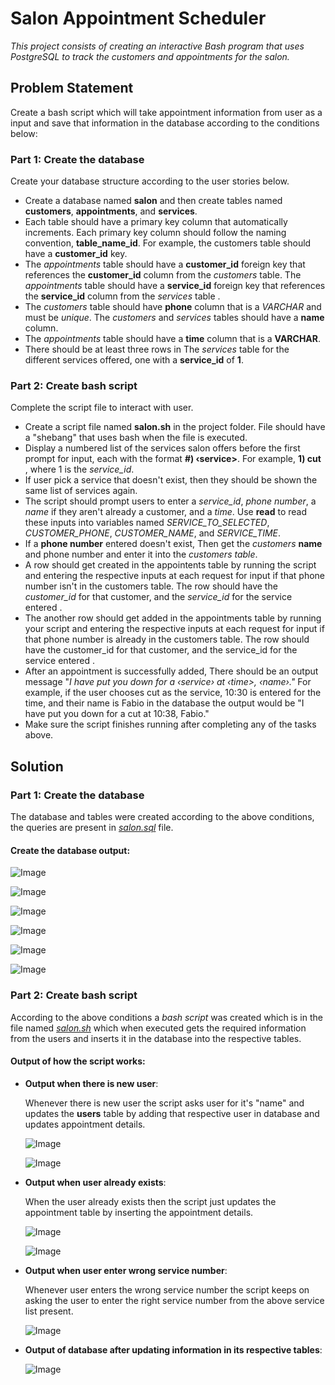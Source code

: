 # Salon Appointment Scheduler

*This project consists of creating an interactive Bash program that uses PostgreSQL to track the customers and appointments for the salon.*

## Problem Statement

Create a bash script which will take appointment information from user as a input and save that information in the database according to the conditions below:

### Part 1: Create the database 

  Create your database structure according to the user stories below. 
  - Create a database named **salon** and then create tables named **customers**, **appointments**, and **services**.
  - Each table should have a primary key column that automatically increments. Each primary key column should follow the naming convention, **table_name_id**. For example, the customers table should have a **customer_id** key.
  - The *appointments* table should have a **customer_id** foreign key that references the **customer_id** column from the *customers* table. The *appointments* table should have a **service_id** foreign key that references the **service_id** column from the *services* table .
  - The *customers* table should have **phone** column that is a *VARCHAR* and must be *unique*. The *customers* and *services* tables should have a **name** column.
  - The *appointments* table should have a **time** column that is a **VARCHAR**.
  - There should be at least three rows in The *services* table for the different services offered, one with a **service_id** of **1**.
  

### Part 2: Create bash script

  Complete the script file to interact with user.
  -  Create a script file named **salon.sh** in the project folder. File should have a "shebang" that uses bash when the file is executed.
  - Display a numbered list of the services salon offers before the first prompt for input, each with the format **#) ‹service>**. For example, **1) cut** , where 1 is the *service_id*.
  -  If user pick a service that doesn't exist, then they should be shown the same list of services again.
  - The script should prompt users to enter a *service_id*, *phone number*, a *name* if they aren't already a customer, and a *time*. Use **read** to read these inputs into variables named *SERVICE_TO_SELECTED*, *CUSTOMER_PHONE*, *CUSTOMER_NAME*, and *SERVICE_TIME*.
  -  If a **phone number** entered doesn't exist, Then get the *customers* **name** and phone number and enter it into the *customers table*.
  - A row should get created in the appointents table by running the script and entering the respective inputs at each request for input if that phone number isn't in the customers table. The row should have the *customer_id* for that customer, and the *service_id* for the service entered .
  - The another row should get added in the appointments table by running your script and entering the respective inputs at each request for input if that phone number is already in the customers table. The row should have the customer_id for that customer, and the service_id for the service entered .
  -  After an appointment is successfully added, There should be an output message "*I have put you down for a ‹service› at ‹time>, ‹name›."* For example, if the user chooses cut as the service, 10:30 is entered for the time, and their name is Fabio in the database the output would be "I have put you down for a cut at 10:38, Fabio."
  -  Make sure the script finishes running after completing any of the tasks above.


## Solution

### Part 1: Create the database 

  The database and tables were created according to the above conditions, the queries are present in  [*salon.sql*](https://github.com/nikitanpatil1/Salon-Appointment-Scheduler-fCC/blob/main/salon.sql) file.
  
  #### Create the database output:
  
  ![Image](https://github.com/user-attachments/assets/1369e4a9-6aeb-473e-a196-ac6833fb419e)

![Image](https://github.com/user-attachments/assets/5da6e54b-69b2-41fb-a3f4-44b5e1aa8940)

  ![Image](https://github.com/user-attachments/assets/7d24eded-bedb-43ac-85fa-616301637f4d)

  ![Image](https://github.com/user-attachments/assets/d2735918-fb3f-443d-97d8-0bb0c1cf7f0c)

  ![Image](https://github.com/user-attachments/assets/b8c42db7-e948-489e-8b82-4af24c5a9d11)

  ![Image](https://github.com/user-attachments/assets/f5203242-a5a7-41ba-a997-9fc399446d50)
  
  
### Part 2: Create bash script 
  
   According to the above conditions a *bash script* was created which is in the file named  [*salon.sh*](https://github.com/nikitanpatil1/Salon-Appointment-Scheduler-fCC/blob/main/salon.sh)  which when executed gets the required information from the users and inserts it in the database into the respective tables.
  
  #### Output of how the script works:
  
  - **Output when there is new user**:
  
     Whenever there is new user the script asks user for it's "name" and updates the **users** table by adding that respective user in database and updates appointment details.

     ![Image](https://github.com/user-attachments/assets/2793e11e-0034-4d98-ae96-5650bd7d7a99)
    
     ![Image](https://github.com/user-attachments/assets/3cb6c596-7e3d-4f89-b752-caea27125305)
  
  - **Output when user already exists**:
  
     When the user already exists then the script just updates the appointment table by inserting the appointment details.
    
    ![Image](https://github.com/user-attachments/assets/4fc33069-57e9-4cc4-92e7-7beb1324e4df)

    ![Image](https://github.com/user-attachments/assets/02d93349-5d46-4e7a-916e-6a09924596f4)
  
  
  - **Output when user enter wrong service number**:
     
	  Whenever user enters the wrong service number the script keeps on asking the user to enter the right service number from the above service list present.
  
    ![Image](https://github.com/user-attachments/assets/36165d4d-74d0-4a89-a38e-4b84fd294dba)

  
  - **Output of database after updating information in its respective tables**:
  
    ![Image](https://github.com/user-attachments/assets/9250c3e4-f3ca-4a86-a76e-8fe2efc19d09)


